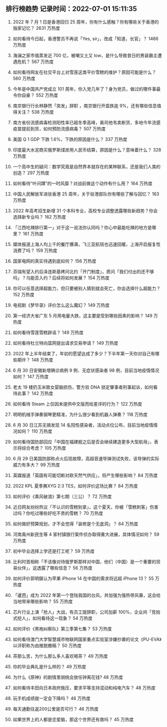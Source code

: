 
## 排行榜趋势 记录时间：2022-07-01 15:11:35
  
  1. 2022 年 7 月 1 日是香港回归 25 周年，你有什么感触？你有哪些关于香港的独家记忆？ 2631 万热度
    
  2. 如何看待今日起，香港警员不再说「Yes, sir」，改成「知道，长官」？ 1466 万热度
    
  3. 海澜之家市值蒸发近 700 亿，被嘲又土又 low，是什么导致昔日的男装霸主遭遇危机？ 567 万热度
    
  4. 如何看待网友在社交平台上对雪莲这类平价雪糕的维护？原因可能是什么？ 560 万热度
    
  5. 今年是中国共产党成立 101 周年，你入党几年了？身为党员，做过的哪件事最令你自豪？ 552 万热度
    
  6. 南京银行行长林静然「突发」辞职 ，南京银行开盘跌逾 9%，还有哪些信息值得关注？ 538 万热度
    
  7. 南方省份流感病毒检测阳性率已超冬季高峰，奥司他韦卖断货，多地今年流感疫苗提前到货，如何预防流感病毒？ 507 万热度
    
  8. 美国 Q 1 GDP 下跌 1.6%，下跌的原因是什么？ 337 万热度
    
  9. 印度最大水泥商买俄罗斯煤炭用人民币结算，原因是什么？意味着什么？ 328 万热度
    
  10. 一个高中生的疑问：数学究竟是自然界本就存在的某种联系，还是我们人类的创造？ 297 万热度
    
  11. 如何看待“叶问蹲”的一时风靡？对战前做这个动作有什么用？ 164 万热度
    
  12. 中国人民解放军进驻香港 25 周年，关于驻港部队你有哪些了解与回忆？ 163 万热度
    
  13. 2022 年高考招生新增 31 个本科专业，高校专业调整透露哪些新趋势？你会选择新专业吗？ 162 万热度
    
  14. 「江西吃辣排行第一」对于这一说法你认同吗？你心中最能吃辣的地方是哪里？ 161 万热度
    
  15. 媒体报道上海人均上千的餐厅爆满，飞三亚航班也迅速回暖，上海开启报复性消费了吗？ 159 万热度
    
  16. 国家电网的真实待遇到底如何？ 156 万热度
    
  17. 芬瑞有望入约后泽连斯基拷问北约「开门制度」，质问「我们付出的还不够吗」？乌能否入约？后续将如何发展？ 154 万热度
    
  18. 你可以任意选择超能力，但只要被别人猜到就会死亡，你会选择什么超能力？ 152 万热度
    
  19. 电视剧《梦华录》评价怎么这么魔幻？ 149 万热度
    
  20. 第一经济大省广东 5 月用电量大跌，这主要是受到哪些因素的影响？ 149 万热度
    
  21. 如何看待雪莲雪糕辟谣？ 149 万热度
    
  22. 如何看待杜兰特向篮网提出请求交易申请？ 149 万热度
    
  23. 2022 年上半年结束了，年初的愿望达成了多少？下半年第一天你对自己有哪些期许？ 148 万热度
    
  24. 6 月 30 日安徽新增确诊病例 9 例、无症状感染者 98 例，目前当地疫情情况如何？ 147 万热度
    
  25. 老太 19 楼扔玉米致女婴脑损伤，警方验 DNA 锁定肇事者刑事起诉，如何看待此事？ 142 万热度
    
  26. 如何看待 Steam 上仅因未提供中文版而给差评的行为？ 122 万热度
    
  27. 明明机械手弹奏钢琴更精准，为什么很少看到机器人弹奏？ 118 万热度
    
  28. 6 月 30 日江苏无锡发现 14 名阳性感染者，活动点位公布，目前当地疫情情况如何？ 110 万热度
    
  29. 如何看待国防部回应「中国在福建舰之后是否会继续建造更多大型航母」，表示将综合考虑？ 105 万热度
    
  30. 6 月 29 日美国防部称点火后现故障，高超音速导弹测试失败，该导弹的实际威力有多大？ 99 万热度
    
  31. 英媒报道「英国有可能切断对欧天然气供应」，将产生哪些影响？ 84 万热度
    
  32. 2022 KPL 夏季赛XYG 2:3 TES，如何评价这场比赛？ 84 万热度
    
  33. 如何评价《乘风破浪》第七期（三公）？ 72 万热度
    
  34. 近日网友纷纷热议「不认识的雪糕别拿」，这个夏天，你被「雪糕刺客」伤害过吗？你吃过哪些好吃不贵的雪糕？ 70 万热度
    
  35. 如何做好预算规划，才不会觉得「装修是个无底洞」？ 64 万热度
    
  36. 河南禹州新民生等 4 家村镇银行案件侦办取得重大进展，具体情况如何？ 59 万热度
    
  37. 初中毕业选择上学还是打工呢？ 59 万热度
    
  38. 比利时首相称「不该像对待俄罗斯那样对中国，他们（中国）是一个重要的贸易伙伴」，这透露了哪些信息？ 56 万热度
    
  39. 如何评价郭明錤认为苹果 iPhone 14 在中国的需求将远超 iPhone 13？ 55 万热度
    
  40. 「暹芭」成为 2022 年第一个登陆我国的台风，并加强为强热带风暴，这会给当地带来哪些影响？ 55 万热度
    
  41. 芯片行业上演「抢人」大战，有员工提辞职，公司加薪 100%，企业间「竞拍式挖人」，如何看待这一现象？ 54 万热度
    
  42. 如何评价《黑袍纠察队》第三季第七集？ 53 万热度
    
  43. 如何看待澳门大学智慧城市物联网国家重点实验室涉嫌抄袭的论文《PU-EVA》以评职称为由推脱撤稿？ 50 万热度
    
  44. 茶那么苦，为什么那么多人喜欢喝茶？ 49 万热度
    
  45. 你的毕业典礼是什么样的？ 49 万热度
    
  46. 为什么《原神》的剧情里胡桃会放任钟离花钱? 48 万热度
    
  47. 如何看待丰田向日本政府施压，要求平等支持混动和纯电汽车？ 48 万热度
    
  48. 玩手机成绩就一定会下降吗？ 46 万热度
    
  49. 每天通勤往返200公里是否可行？ 46 万热度
    
  50. 如果世界上的人都是恋爱脑，那这个世界还有救吗？ 45 万热度
    